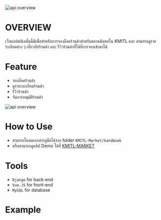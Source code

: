 

<image src="readme-src/banner.png" alt="api overview"/>



# OVERVIEW
เว็บแอปพลิเคชั่นนี้มีเพื่อสำหรับการจองล็อคร้านค้าสำหรับตลาดนัดหอใน KMITL และ สามารถดูรายระเอียดต่าง ๆ เกี่ยวกับร้านค้า และ รีวิวร้านค้าที่ได้ที่การจองเข้ามาได้

# Feature 
- จองล็อคร้านค้า
- ดูรายะละเอียดร้านค้า
- รีวิวร้านค้า
- จัดการอณุมัติร้านค้า

<image src="readme-src/usecase.png" alt="api overview"/>

# How to Use
- สามารถโหลดเอกสารคู่มือได้จาก folder `KMITL-Market/handbook`
- หรือสามารถดูคลิป Demo ได้ที่ [KMITL-MARKET](https://youtu.be/boOhlhBxT88)

# Tools

- `Django` for back-end
- `Vue.JS` for front-end
- `MySQL` for database

# Example 

